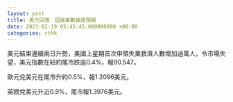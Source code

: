 ```yaml
---
layout: post
title: 美元回落　因就業數據遜預期
date: 2021-02-19 05:45:45.000000000 +08:00
categories: rthk
---
```


美元結束連續兩日升勢，美國上星期首次申領失業救濟人數增加過萬人，令市場失望，美元指數在紐約尾市跌逾0.4%，報90.547。

歐元兌美元在尾市升約0.5%，報1.2096美元。

英鎊兌美元升近0.9%，尾市報1.3976美元。
